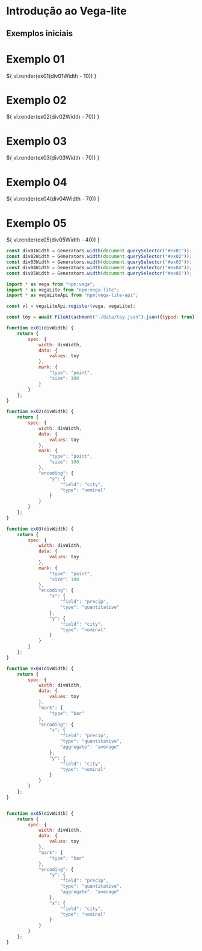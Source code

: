 # Introdução ao Vega-lite

## Exemplos iniciais

<div class="grid grid-cols-2">
    <div id="ex01" class="card">
        <h1>Exemplo 01</h1>
        <div style="width: 100%; margin-top: 15px;">
            ${ vl.render(ex01(div01Width - 10)) }
        </div>
    </div>
    <div id="ex02" class="card">
        <h1>Exemplo 02</h1>
        <div style="width: 100%; margin-top: 15px;">
            ${ vl.render(ex02(div02Width - 70)) }
        </div>
    </div>
    <div id="ex03" class="card">
        <h1>Exemplo 03</h1>
        <div style="width: 100%; margin-top: 15px;">
            ${ vl.render(ex03(div03Width - 70)) }
        </div>
    </div>
    <div id="ex04" class="card">
        <h1>Exemplo 04</h1>
        <div style="width: 100%; margin-top: 15px;">
            ${ vl.render(ex04(div04Width - 70)) }
        </div>
    </div>
</div>

<div class="grid grid-cols-2">
    <div  id="ex05" class="card">
        <h1>Exemplo 05</h1>
        <div style="width: 100%; margin-top: 15px;">
            ${ vl.render(ex05(div05Width - 40)) }
        </div>
    </div>
</div>


```js
const div01Width = Generators.width(document.querySelector("#ex01"));
const div02Width = Generators.width(document.querySelector("#ex02"));
const div03Width = Generators.width(document.querySelector("#ex03"));
const div04Width = Generators.width(document.querySelector("#ex04"));
const div05Width = Generators.width(document.querySelector("#ex05"));

```


```js
import * as vega from "npm:vega";
import * as vegaLite from "npm:vega-lite";
import * as vegaLiteApi from "npm:vega-lite-api";

const vl = vegaLiteApi.register(vega, vegaLite);

const toy = await FileAttachment("./data/toy.json").json({typed: true});

function ex01(divWidth) {
    return {
        spec: {
            width: divWidth,
            data: {
                values: toy
            },
            mark: {
                "type": "point",
                "size": 100
            }
        }
    };
}

function ex02(divWidth) {
    return {
        spec: {
            width: divWidth,
            data: {
                values: toy
            },
            mark: {
                "type": "point",
                "size": 100
            },
            "encoding": {
                "y": {
                    "field": "city",
                    "type": "nominal"
                }
            }
        }
    };
}

function ex03(divWidth) {
    return {
        spec: {
            width: divWidth,
            data: {
                values: toy
            },
            mark: {
                "type": "point",
                "size": 100
            },
            "encoding": {
                "x": {
                    "field": "precip",
                    "type": "quantitative"
                },
                "y": {
                    "field": "city",
                    "type": "nominal"
                }
            }
        }
    };
}

function ex04(divWidth) {
    return {
        spec: {
            width: divWidth,
            data: {
                values: toy
            },
            "mark": {
                "type": "bar"
            },
            "encoding": {
                "x": {
                    "field": "precip",
                    "type": "quantitative",
                    "aggregate": "average"
                },
                "y": {
                    "field": "city",
                    "type": "nominal"
                }
            }
        }
    };
}


function ex05(divWidth) {
    return {
        spec: {
            width: divWidth,
            data: {
                values: toy
            },
            "mark": {
                "type": "bar"
            },
            "encoding": {
                "y": {
                    "field": "precip",
                    "type": "quantitative",
                    "aggregate": "average"
                },
                "x": {
                    "field": "city",
                    "type": "nominal"
                }
            }
        }
    };
}
```